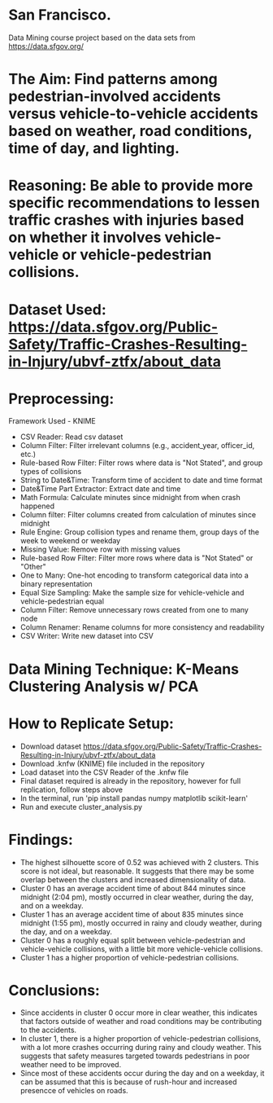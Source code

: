 # San Francisco.

Data Mining course project based on the data sets from https://data.sfgov.org/

# The Aim: Find patterns among pedestrian-involved accidents versus vehicle-to-vehicle accidents based on weather, road conditions, time of day, and lighting.

# Reasoning: Be able to provide more specific recommendations to lessen traffic crashes with injuries based on whether it involves vehicle-vehicle or vehicle-pedestrian collisions.

# Dataset Used: https://data.sfgov.org/Public-Safety/Traffic-Crashes-Resulting-in-Injury/ubvf-ztfx/about_data

# Preprocessing:

Framework Used - KNIME

- CSV Reader: Read csv dataset
- Column Filter: Filter irrelevant columns (e.g., accident_year, officer_id, etc.)
- Rule-based Row Filter: Filter rows where data is "Not Stated", and group types of collisions
- String to Date&Time: Transform time of accident to date and time format
- Date&Time Part Extractor: Extract date and time
- Math Formula: Calculate minutes since midnight from when crash happened
- Column filter: Filter columns created from calculation of minutes since midnight
- Rule Engine: Group collision types and rename them, group days of the week to weekend or weekday
- Missing Value: Remove row with missing values
- Rule-based Row Filter: Filter more rows where data is "Not Stated" or "Other"
- One to Many: One-hot encoding to transform categorical data into a binary representation
- Equal Size Sampling: Make the sample size for vehicle-vehicle and vehicle-pedestrian equal
- Column Filter: Remove unnecessary rows created from one to many node
- Column Renamer: Rename columns for more consistency and readability
- CSV Writer: Write new dataset into CSV

# Data Mining Technique: K-Means Clustering Analysis w/ PCA

# How to Replicate Setup:

- Download dataset https://data.sfgov.org/Public-Safety/Traffic-Crashes-Resulting-in-Injury/ubvf-ztfx/about_data
- Download .knfw (KNIME) file included in the repository
- Load dataset into the CSV Reader of the .knfw file
- Final dataset required is already in the repository, however for full replication, follow steps above
- In the terminal, run 'pip install pandas numpy matplotlib scikit-learn'
- Run and execute cluster_analysis.py

# Findings:

- The highest silhouette score of 0.52 was achieved with 2 clusters. This score is not ideal, but reasonable. It suggests that there may be some overlap between the clusters and increased dimensionality of data.
- Cluster 0 has an average accident time of about 844 minutes since midnight (2:04 pm), mostly occurred in clear weather, during the day, and on a weekday.
- Cluster 1 has an average accident time of about 835 minutes since midnight (1:55 pm), mostly occurred in rainy and cloudy weather, during the day, and on a weekday.
- Cluster 0 has a roughly equal split between vehicle-pedestrian and vehicle-vehicle collisions, with a little bit more vehicle-vehicle collisions.
- Cluster 1 has a higher proportion of vehicle-pedestrian collisions.

# Conclusions:

- Since accidents in cluster 0 occur more in clear weather, this indicates that factors outside of weather and road conditions may be contributing to the accidents.
- In cluster 1, there is a higher proportion of vehicle-pedestrian collisions, with a lot more crashes occurring during rainy and cloudy weather. This suggests that safety measures targeted towards pedestrians in poor weather need to be improved.
- Since most of these accidents occur during the day and on a weekday, it can be assumed that this is because of rush-hour and increased presencce of vehicles on roads.
